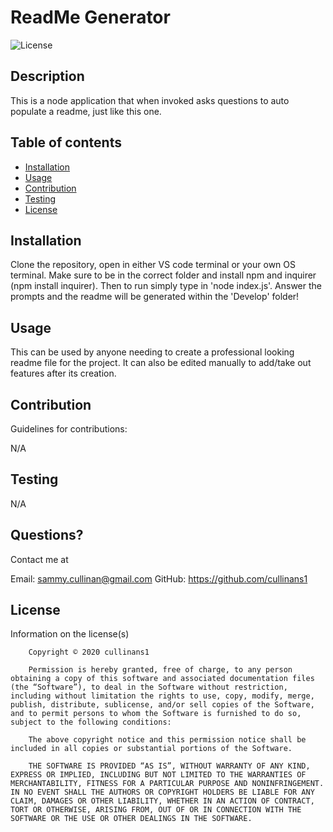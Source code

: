 
  # ReadMe Generator
  
  
  ![License](https://img.shields.io/badge/license-mit-informational.svg)
  

  ## Description
  
  This is a node application that when invoked asks questions to auto populate a readme, just like this one.

  ## Table of contents

  * [Installation](#installation)
  * [Usage](#usage)
  * [Contribution](#contribution)
  * [Testing](#testing)
  * [License](#license)

  ## Installation

  Clone the repository, open in either VS code terminal or your own OS terminal. Make sure to be in the correct folder and install npm and inquirer (npm install inquirer). Then to run simply type in 'node index.js'. Answer the prompts and the readme will be generated within the 'Develop' folder!

  ## Usage 

  This can be used by anyone needing to create a professional looking readme file for the project. It can also be edited manually to add/take out features after its creation.

  ## Contribution

  Guidelines for contributions:

  N/A

  ## Testing

  N/A

  ## Questions?

  Contact me at 

  Email: sammy.cullinan@gmail.com
  GitHub: https://github.com/cullinans1

  ## License

  Information on the license(s)

  
        Copyright © 2020 cullinans1

        Permission is hereby granted, free of charge, to any person obtaining a copy of this software and associated documentation files (the “Software”), to deal in the Software without restriction, including without limitation the rights to use, copy, modify, merge, publish, distribute, sublicense, and/or sell copies of the Software, and to permit persons to whom the Software is furnished to do so, subject to the following conditions:

        The above copyright notice and this permission notice shall be included in all copies or substantial portions of the Software.

        THE SOFTWARE IS PROVIDED “AS IS”, WITHOUT WARRANTY OF ANY KIND, EXPRESS OR IMPLIED, INCLUDING BUT NOT LIMITED TO THE WARRANTIES OF MERCHANTABILITY, FITNESS FOR A PARTICULAR PURPOSE AND NONINFRINGEMENT. IN NO EVENT SHALL THE AUTHORS OR COPYRIGHT HOLDERS BE LIABLE FOR ANY CLAIM, DAMAGES OR OTHER LIABILITY, WHETHER IN AN ACTION OF CONTRACT, TORT OR OTHERWISE, ARISING FROM, OUT OF OR IN CONNECTION WITH THE SOFTWARE OR THE USE OR OTHER DEALINGS IN THE SOFTWARE.
      

  